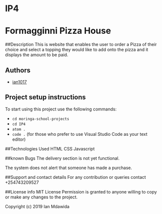 # IP4
# Formagginni Pizza House

##Description
This is website that enables the user to order a Pizza of their choice and select a topping they would like to add onto the pizza and it displays the amount to be paid.
## Authors
- [ian1017](https://github.com/ian1017)

## Project setup instructions
To start using this project use the following commands:

- `cd moringa-school-projects`
- `cd IP4`
- `atom .`
-  `code .` (for those who prefer to use Visual Studio Code as your text editor)

##Technologies Used
HTML
CSS
Javascript

##known Bugs
The delivery section is not yet functional.

The system does not alert that someone has made a purchase.

##Support and contact details
For any contribution or queries contact +254743209527

##License info
MIT License
Permission is granted to anyone willing to copy or make any changes to the project.

Copyright (c) 2019 Ian Mdawida

